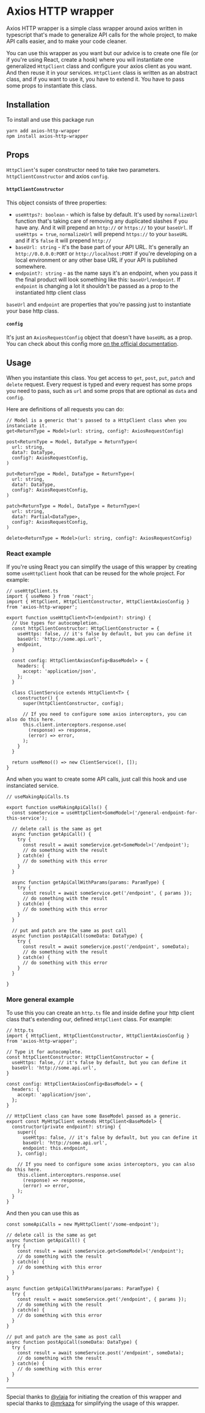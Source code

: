 # Axios HTTP wrapper

Axios HTTP wrapper is a simple class wrapper around axios written in typescript that's made to generalize API calls for the whole project, to make API calls easier, and to make your code cleaner.

You can use this wrapper as you want but our advice is to create one file (or if you're using React, create a hook) where you will instantiate one generalized `HttpClient` class and configure your axios client as you want. And then reuse it in your services.
`HttpClient` class is written as an abstract class, and if you want to use it, you have to extend it. You have to pass some props to instantiate this class.

## Installation

To install and use this package run

```
yarn add axios-http-wrapper
npm install axios-http-wrapper
```

## Props

`HttpClient`'s super constructor need to take two parameters. `httpClientConstructor` and axios `config`.

#### `httpClientConstructor`

This object consists of three properties:

-   `useHttps?: boolean` - which is false by default. It's used by `normalizeUrl` function that's taking care of removing any duplicated slashes if you have any. And it will prepend an `http://` or `https://` to your `baseUrl`. If `useHttps = true`, `normalizeUrl` will prepend `https://` to your `baseURL` and if it's `false` it will prepend `http://`
-   `baseUrl: string` - it's the base part of your API URL. It's generally an `http://0.0.0.0:PORT` or `http://localhost:PORT` if you're developing on a local environment or any other base URL if your API is published somewhere.
-   `endpoint?: string` - as the name says it's an endpoint, when you pass it the final product will look something like this: `baseUrl/endpoint`. If `endpoint` is changing a lot it shouldn't be passed as a prop to the instantiated http client class

`baseUrl` and `endpoint` are properties that you're passing just to instantiate your base http class.

#### `config`

It's just an `AxiosRequestConfig` object that doesn't have `baseURL` as a prop. You can check about this config more [on the official documentation](https://axios-http.com/docs/req_config).

## Usage

When you instantiate this class. You get access to `get`, `post`, `put`, `patch` and `delete` request. Every request is typed and every request has some props you need to pass, such as `url` and some props that are optional as `data` and `config`.

Here are definitions of all requests you can do:

```
// Model is a generic that's passed to a HttpClient class when you instanciate it.
get<ReturnType = Model>(url: string, config?: AxiosRequestConfig)

post<ReturnType = Model, DataType = ReturnType>(
  url: string,
  data?: DataType,
  config?: AxiosRequestConfig,
)

put<ReturnType = Model, DataType = ReturnType>(
  url: string,
  data?: DataType,
  config?: AxiosRequestConfig,
)

patch<ReturnType = Model, DataType = ReturnType>(
  url: string,
  data?: Partial<DataType>,
  config?: AxiosRequestConfig,
)

delete<ReturnType = Model>(url: string, config?: AxiosRequestConfig)
```

### React example

If you're using React you can simplify the usage of this wrapper by creating some `useHttpClient` hook that can be reused for the whole project. For example:

```
// useHttpClient.ts
import { useMemo } from 'react';
import { HttpClient, HttpClientConstructor, HttpClientAxiosConfig } from 'axios-http-wrapper';

export function useHttpClient<T>(endpoint?: string) {
  // Use types for autocompletion.
  const httpClientConstructor: HttpClientConstructor = {
    useHttps: false, // it's false by default, but you can define it
    baseUrl: 'http://some.api.url',
    endpoint,
  }

  const config: HttpClientAxiosConfig<BaseModel> = {
    headers: {
      accept: 'application/json',
    };
  }

  class ClientService extends HttpClient<T> {
    constructor() {
      super(httpClientConstructor, config);

      // If you need to configure some axios interceptors, you can also do this here.
      this.client.interceptors.response.use(
        (response) => response,
        (error) => error,
      );
    }
  }

  return useMemo(() => new ClientService(), []);
}

```

And when you want to create some API calls, just call this hook and use instanciated service.

```
// useMakingApiCalls.ts

export function useMakingApiCalls() {
  const someService = useHttpClient<SomeModel>('/general-endpoint-for-this-service');

  // delete call is the same as get
  async function getApiCall() {
    try {
      const result = await someService.get<SomeModel>('/endpoint');
      // do something with the result
    } catch(e) {
      // do something with this error
    }
  }

  async function getApiCallWithParams(params: ParamType) {
    try {
      const result = await someService.get('/endpoint', { params });
      // do something with the result
    } catch(e) {
      // do something with this error
    }
  }

  // put and patch are the same as post call
  async function postApiCall(someData: DataType) {
    try {
      const result = await someService.post('/endpoint', someData);
      // do something with the result
    } catch(e) {
      // do something with this error
    }
  }

}
```

### More general example

To use this you can create an `http.ts` file and inside define your http client class that's extending our, defined `HttpClient` class. For example:

```
// http.ts
import { HttpClient, HttpClientConstructor, HttpClientAxiosConfig } from 'axios-http-wrapper';

// Type it for autocomplete.
const httpClientConstructor: HttpClientConstructor = {
  useHttps: false, // it's false by default, but you can define it
  baseUrl: 'http://some.api.url',
}

const config: HttpClientAxiosConfig<BaseModel> = {
  headers: {
    accept: 'application/json',
  };
}

// HttpClient class can have some BaseModel passed as a generic.
export const MyHttpClient extends HttpClient<BaseModel> {
  constructor(private endpoint?: string) {
    super({
      useHttps: false, // it's false by default, but you can define it
      baseUrl: 'http://some.api.url',
      endpoint: this.endpoint,
    }, config);

    // If you need to configure some axios interceptors, you can also do this here.
    this.client.interceptors.response.use(
      (response) => response,
      (error) => error,
    );
  }
}
```

And then you can use this as

```
const someApiCalls = new MyHttpClient('/some-endpoint');

// delete call is the same as get
async function getApiCall() {
  try {
    const result = await someService.get<SomeModel>('/endpoint');
    // do something with the result
  } catch(e) {
    // do something with this error
  }
}

async function getApiCallWithParams(params: ParamType) {
  try {
    const result = await someService.get('/endpoint', { params });
    // do something with the result
  } catch(e) {
    // do something with this error
  }
}

// put and patch are the same as post call
async function postApiCall(someData: DataType) {
  try {
    const result = await someService.post('/endpoint', someData);
    // do something with the result
  } catch(e) {
    // do something with this error
  }
}
```

---

Special thanks to [@vlaja](https://github.com/vlaja) for initiating the creation of this wrapper and special thanks to [@mrkaza](https://github.com/mrkaza) for simplifying the usage of this wrapper.
